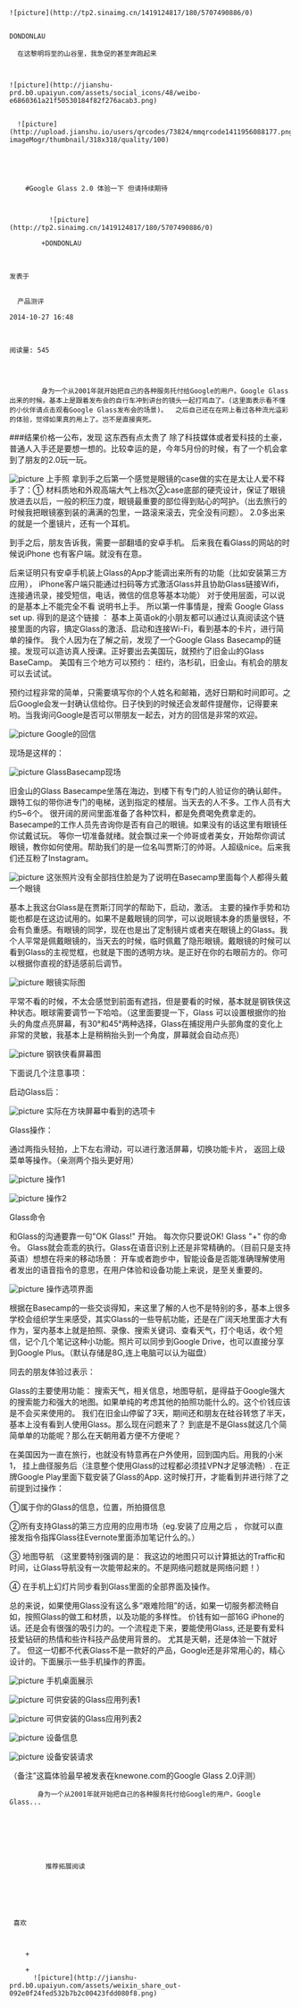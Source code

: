 
    
  
    ![picture](http://tp2.sinaimg.cn/1419124817/180/5707490886/0)
    

    DONDONLAU
  
      在这黎明将至的山谷里，我急促的甚至奔跑起来

  
  
    ![picture](http://jianshu-prd.b0.upaiyun.com/assets/social_icons/48/weibo-e6860361a21f50530184f82f276acab3.png)
  
    
      ![picture](http://upload.jianshu.io/users/qrcodes/73824/mmqrcode1411956088177.png?imageMogr/thumbnail/318x318/quality/100)
    


    
      
        #Google Glass 2.0 体验一下 但请持续期待
        
          
            
              ![picture](http://tp2.sinaimg.cn/1419124817/180/5707490886/0)
            
            +DONDONLAU
        
        
    
    发表于 

    
      产品测评

    2014-10-27 16:48

    

    阅读量: 545
  


        
            身为一个从2001年就开始把自己的各种服务托付给Google的用户。Google Glass出来的时候。基本上是跟着发布会的自行车冲到讲台的镜头一起打鸡血了。(这里面表示看不懂的小伙伴请点击观看Google Glass发布会的场景)。  之后自己还在在网上看过各种流光溢彩的体验，觉得如果真的用上了。岂不是直接爽死。

###结果价格一公布，发现 这东西有点太贵了
  除了科技媒体或者爱科技的土豪，普通人入手还是要想一想的。比较幸运的是，今年5月份的时候，有了一个机会拿到了朋友的2.0玩一玩。

![picture](http://upload-images.jianshu.io/upload_images/73824-72708da8bb8dcf65.jpg?imageView2/2/w/1240/q/100)
上手照
  拿到手之后第一个感觉是眼镜的case做的实在是太让人爱不释手了：① 材料质地和外观高端大气上档次②case底部的硬壳设计，保证了眼镜放进去以后，一般的积压力度，眼镜最重要的部位得到贴心的呵护。（出去旅行的时候我把眼镜塞到装的满满的包里，一路滚来滚去，完全没有问题）。 2.0多出来的就是一个墨镜片，还有一个耳机。

  到手之后，朋友告诉我，需要一部翻墙的安卓手机。 后来我在看Glass的网站的时候说iPhone 也有客户端。就没有在意。 

  后来证明只有安卓手机装上Glass的App才能调出来所有的功能（比如安装第三方应用）， iPhone客户端只能通过扫码等方式激活Glass并且协助Glass链接Wifi，连接通讯录，接受短信，电话，微信的信息等基本功能）
对于使用层面，可以说的是基本上不能完全不看 说明书上手。 所以第一件事情是，搜索 Google Glass set up. 得到的是这个链接 ：   基本上英语ok的小朋友都可以通过认真阅读这个链接里面的内容，搞定Glass的激活、启动和连接Wi-Fi，看到基本的卡片，进行简单的操作。 我个人因为在了解之前，发现了一个Google Glass Basecamp的链接。发现可以造访真人授课。正好要出去美国玩，就预约了旧金山的Glass BaseCamp。 美国有三个地方可以预约： 纽约，洛杉矶，旧金山。有机会的朋友可以去试试。

  预约过程非常的简单，只需要填写你的个人姓名和邮箱，选好日期和时间即可。之后Google会发一封确认信给你。日子快到的时候还会发邮件提醒你，记得要来哟。当我询问Google是否可以带朋友一起去，对方的回信是非常的欢迎。

![picture](http://upload-images.jianshu.io/upload_images/73824-73be72fe0b97b110.jpg?imageView2/2/w/1240/q/100)
Google的回信

  现场是这样的：

![picture](http://upload-images.jianshu.io/upload_images/73824-5bf13e208f453a34.jpg?imageView2/2/w/1240/q/100)
GlassBasecamp现场

  旧金山的Glass Basecampe坐落在海边，到楼下有专门的人验证你的确认邮件。跟特工似的带你进专门的电梯，送到指定的楼层。当天去的人不多。工作人员有大约5~6个。 很开阔的房间里面准备了各种饮料，都是免费喝免费拿走的。Basecampe的工作人员先咨询你是否有自己的眼镜。如果没有的话这里有眼镜任你试戴试玩。 等你一切准备就绪。就会飘过来一个帅哥或者美女，开始帮你调试眼镜，教你如何使用。帮助我们的是一位名叫贾斯汀的帅哥。人超级nice。后来我们还互粉了Instagram。

![picture](http://upload-images.jianshu.io/upload_images/73824-aae586a93ca772ef.jpg?imageView2/2/w/1240/q/100)
这张照片没有全部挡住脸是为了说明在Basecamp里面每个人都得头戴一个眼镜 

  基本上我这台Glass是在贾斯汀同学的帮助下，启动，激活。 主要的操作手势和功能也都是在这边试用的。如果不是戴眼镜的同学，可以说眼镜本身的质量很轻，不会有负重感。有眼镜的同学，现在也是出了定制镜片或者夹在眼镜上的Glass。我个人平常是佩戴眼镜的，当天去的时候，临时佩戴了隐形眼镜。戴眼镜的时候可以看到Glass的主视觉框，也就是下图的透明方块。是正好在你的右眼前方的。你可以根据你直视的舒适感前后调节。


![picture](http://upload-images.jianshu.io/upload_images/73824-1b680fae1d17510d.jpg?imageView2/2/w/1240/q/100)
眼镜实际图

   平常不看的时候，不太会感觉到前面有遮挡，但是要看的时候，基本就是钢铁侠这种状态。眼球需要调节一下哈哈。（这里面要提一下，Glass 可以设置根据你的抬头的角度点亮屏幕，有30°和45°两种选择，Glass在捕捉用户头部角度的变化上非常的灵敏，我基本上是稍稍抬头到一个角度，屏幕就会自动点亮）

![picture](http://upload-images.jianshu.io/upload_images/73824-8e718df8b0f14c83.jpg?imageView2/2/w/1240/q/100)
钢铁侠看屏幕图

  下面说几个注意事项：

   启动Glass后：

![picture](http://upload-images.jianshu.io/upload_images/73824-4c3d05c3de756851.jpg?imageView2/2/w/1240/q/100)
实际在方块屏幕中看到的选项卡 

   Glass操作： 

  通过两指头轻拍，上下左右滑动，可以进行激活屏幕，切换功能卡片， 返回上级菜单等操作。（亲测两个指头更好用）


![picture](http://upload-images.jianshu.io/upload_images/73824-ad4f5eed89b90057.jpg?imageView2/2/w/1240/q/100)
操作1


![picture](http://upload-images.jianshu.io/upload_images/73824-cbcddc2c1b95dd0a.jpg?imageView2/2/w/1240/q/100)
操作2

  Glass命令

  和Glass的沟通要靠一句"OK Glass!" 开始。 每次你只要说OK! Glass "+" 你的命令。 Glass就会乖乖的执行。Glass在语音识别上还是非常精确的。（目前只是支持英语）想想在将来的移动场景： 开车或者跑步中，智能设备是否能准确理解使用者发出的语音指令的意思，在用户体验和设备功能上来说，是至关重要的。

![picture](http://upload-images.jianshu.io/upload_images/73824-eb435875a9d64a00.jpg?imageView2/2/w/1240/q/100)
操作选项界面

  根据在Basecamp的一些交谈得知，来这里了解的人也不是特别的多，基本上很多学校会组织学生来感受，其实Glass的一些导航功能，还是在广阔天地里面才大有作为，室内基本上就是拍照、录像、搜索关键词、查看天气，打个电话，收个短信，记个几个笔记这种小功能。照片可以同步到Google Drive，也可以直接分享到Google Plus。（默认存储是8G,连上电脑可以认为磁盘）

  同去的朋友体验过表示：

  Glass的主要使用功能： 搜索天气，相关信息，地图导航，是得益于Google强大的搜索能力和强大的地图。如果单纯的考虑其他的拍照功能什么的。这个价钱应该是不会买来使用的。
我们在旧金山停留了3天，期间还和朋友在硅谷转悠了半天，基本上没有看到人使用Glass。那么现在问题来了？ 到底是不是Glass就这几个简简单单的功能呢？那么在天朝用着方便不方便呢？

  在美国因为一直在旅行，也就没有特意再在户外使用，回到国内后。用我的小米1， 挂上曲径服务后（注意整个使用Glass的过程都必须挂VPN才足够流畅）. 在正牌Google Play里面下载安装了Glass的App. 这时候打开，才能看到并进行除了之前提到过操作：

  ①属于你的Glass的信息，位置，所拍摄信息

  ②所有支持Glass的第三方应用的应用市场（eg.安装了应用之后 ， 你就可以直接发指令指挥Glass往Evernote里面添加笔记什么的。）

  ③ 地图导航 （这里要特别强调的是： 我这边的地图只可以计算抵达的Traffic和时间，让Glass导航没有一次能带起来的。不是网络问题就是网络问题！）

  ④ 在手机上幻灯片同步看到Glass里面的全部界面及操作。

  总的来说，如果使用Glass没有这么多“艰难险阻”的话，如果一切服务都流畅自如，按照Glass的做工和材质，以及功能的多样性。 价钱有如一部16G iPhone的话。还是会有很强的吸引力的。一个流程走下来，要能使用Glass, 还是要有爱科技爱钻研的热情和些许科技产品使用背景的。 尤其是天朝，还是体验一下就好了。
但这一切都不代表Glass不是一款好的产品，Google还是非常用心的，精心设计的。下面展示一些手机操作的界面。


![picture](http://upload-images.jianshu.io/upload_images/73824-8fb4986f957d120c.png?imageView2/2/w/1240/q/100)
手机桌面展示


![picture](http://upload-images.jianshu.io/upload_images/73824-7e6e58431c2252a0.png?imageView2/2/w/1240/q/100)
可供安装的Glass应用列表1


![picture](http://upload-images.jianshu.io/upload_images/73824-766bc090751964b1.png?imageView2/2/w/1240/q/100)
可供安装的Glass应用列表2

![picture](http://upload-images.jianshu.io/upload_images/73824-0913f841713ca169.png?imageView2/2/w/1240/q/100)
设备信息


![picture](http://upload-images.jianshu.io/upload_images/73824-5efda6f38dcc9e90.png?imageView2/2/w/1240/q/100)
设备安装请求

  （备注”这篇体验最早被发表在knewone.com的Google Glass 2.0评测） 


        
           身为一个从2001年就开始把自己的各种服务托付给Google的用户。Google Glass...
      
    
    
      
      
      
          
             推荐拓展阅读
        
      
    
    
      
          
     喜欢

      
      
        +
                  
        +
          ![picture](http://jianshu-prd.b0.upaiyun.com/assets/weixin_share_out-092e0f24fed532b7b2c00423fdd080f8.png)
        
      
    
  


